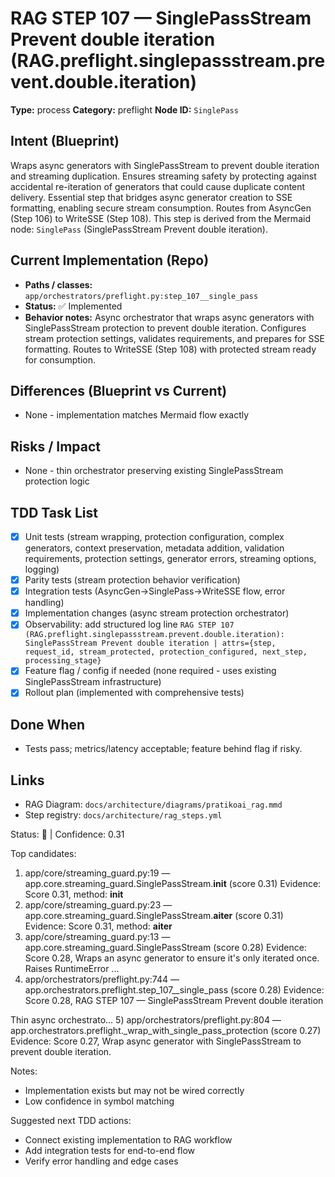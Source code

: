 # RAG STEP 107 — SinglePassStream Prevent double iteration (RAG.preflight.singlepassstream.prevent.double.iteration)

**Type:** process
**Category:** preflight
**Node ID:** `SinglePass`

## Intent (Blueprint)
Wraps async generators with SinglePassStream to prevent double iteration and streaming duplication. Ensures streaming safety by protecting against accidental re-iteration of generators that could cause duplicate content delivery. Essential step that bridges async generator creation to SSE formatting, enabling secure stream consumption. Routes from AsyncGen (Step 106) to WriteSSE (Step 108). This step is derived from the Mermaid node: `SinglePass` (SinglePassStream Prevent double iteration).

## Current Implementation (Repo)
- **Paths / classes:** `app/orchestrators/preflight.py:step_107__single_pass`
- **Status:** ✅ Implemented
- **Behavior notes:** Async orchestrator that wraps async generators with SinglePassStream protection to prevent double iteration. Configures stream protection settings, validates requirements, and prepares for SSE formatting. Routes to WriteSSE (Step 108) with protected stream ready for consumption.

## Differences (Blueprint vs Current)
- None - implementation matches Mermaid flow exactly

## Risks / Impact
- None - thin orchestrator preserving existing SinglePassStream protection logic

## TDD Task List
- [x] Unit tests (stream wrapping, protection configuration, complex generators, context preservation, metadata addition, validation requirements, protection settings, generator errors, streaming options, logging)
- [x] Parity tests (stream protection behavior verification)
- [x] Integration tests (AsyncGen→SinglePass→WriteSSE flow, error handling)
- [x] Implementation changes (async stream protection orchestrator)
- [x] Observability: add structured log line
  `RAG STEP 107 (RAG.preflight.singlepassstream.prevent.double.iteration): SinglePassStream Prevent double iteration | attrs={step, request_id, stream_protected, protection_configured, next_step, processing_stage}`
- [x] Feature flag / config if needed (none required - uses existing SinglePassStream infrastructure)
- [x] Rollout plan (implemented with comprehensive tests)

## Done When
- Tests pass; metrics/latency acceptable; feature behind flag if risky.

## Links
- RAG Diagram: `docs/architecture/diagrams/pratikoai_rag.mmd`
- Step registry: `docs/architecture/rag_steps.yml`


<!-- AUTO-AUDIT:BEGIN -->
Status: 🔌  |  Confidence: 0.31

Top candidates:
1) app/core/streaming_guard.py:19 — app.core.streaming_guard.SinglePassStream.__init__ (score 0.31)
   Evidence: Score 0.31, method: __init__
2) app/core/streaming_guard.py:23 — app.core.streaming_guard.SinglePassStream.__aiter__ (score 0.31)
   Evidence: Score 0.31, method: __aiter__
3) app/core/streaming_guard.py:13 — app.core.streaming_guard.SinglePassStream (score 0.28)
   Evidence: Score 0.28, Wraps an async generator to ensure it's only iterated once.
Raises RuntimeError ...
4) app/orchestrators/preflight.py:744 — app.orchestrators.preflight.step_107__single_pass (score 0.28)
   Evidence: Score 0.28, RAG STEP 107 — SinglePassStream Prevent double iteration

Thin async orchestrato...
5) app/orchestrators/preflight.py:804 — app.orchestrators.preflight._wrap_with_single_pass_protection (score 0.27)
   Evidence: Score 0.27, Wrap async generator with SinglePassStream to prevent double iteration.

Notes:
- Implementation exists but may not be wired correctly
- Low confidence in symbol matching

Suggested next TDD actions:
- Connect existing implementation to RAG workflow
- Add integration tests for end-to-end flow
- Verify error handling and edge cases
<!-- AUTO-AUDIT:END -->